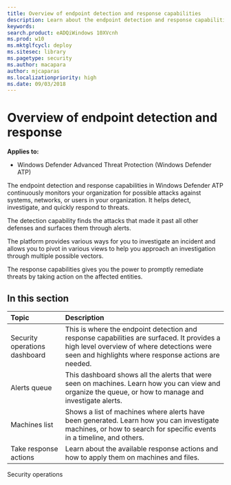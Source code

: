 ```yaml
---
title: Overview of endpoint detection and response capabilities
description: Learn about the endpoint detection and response capabilities in Windows Defender ATP
keywords: 
search.product: eADQiWindows 10XVcnh
ms.prod: w10
ms.mktglfcycl: deploy
ms.sitesec: library
ms.pagetype: security
ms.author: macapara
author: mjcaparas
ms.localizationpriority: high
ms.date: 09/03/2018
---
```


# Overview of endpoint detection and response 

**Applies to:**
- Windows Defender Advanced Threat Protection (Windows Defender ATP)

The endpoint detection and response capabilities in Windows Defender ATP continuously monitors your organization for possible attacks against systems, networks, or users in your organization. It helps detect, investigate, and quickly respond to threats.

The detection capability finds the attacks that made it past all other defenses and surfaces them through alerts. 

The platform provides various ways for you to investigate an incident and allows you to pivot in various views to help you approach an investigation through multiple possible vectors. 

The response capabilities gives you the power to promptly remediate threats by taking action on the affected entities. 


## In this section

Topic | Description 
:---|:---
Security operations dashboard | This is where the endpoint detection and response capabilities are surfaced. It provides a high level overview of where detections were seen and highlights where response actions are needed. 
Alerts queue | This dashboard shows all the alerts that were seen on machines. Learn how you can view and organize the queue, or how to manage and investigate alerts.
Machines list | Shows a list of machines where alerts have been generated. Learn how you can investigate machines, or how to search for specific events in a timeline, and others.
Take response actions | Learn about the available response actions and how to apply them on machines and files.
Security operations






